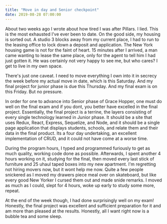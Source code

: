 ```yaml
---
title: "Move in day and Senior checkpoint"
date: 2019-08-28 07:00:00
---
```


About two weeks ago I wrote about how tired I was after Pillars. I lied. This
is the most exhausted I've ever been to date. On the good side, my housing is sorted out. A studio 3 blocks away from my current
place, I had to run to the leasing office to lock down a deposit and application. The New York housing game is not for the faint of heart. 15 minutes after I arrived,
a man came wanting to lease the same place, only for the agent to tell him I had just gotten it. He was certainly not very happy to see me, but who cares? I get to live in my own space.

There's just one caveat. I need to move everything I own into it in  secrecy the week before my actual move in date, which is this Saturday. And my final project for junior phase is due this Thursday. And my final exam is on this Friday. But no pressure.

In order for one to advance into Senior phase of Grace Hopper, one must do well on the final exam and if you dont, you better have excelled in the final project. Essentially, the final project is a terrine, the layers consisting of every single technology learned in Junior phase. It should be a site that uses Redux, React, Express, Sequelize, and Node, and it should be a single page application that displays students, schools, and relate them and their data in the final product. Its a four day undertaking, an excellent implementation of CRUD, and it could not have come at a worse time.

During the program hours, I typed and programmed furiously to get as much quality, working code done as possible. Afterwards, I spent another 4 hours working on it, studying for the final, then moved every last stick of furniture and 25 uhaul taped boxes into my new apartment. I'm regretting not hiring movers now, but it wont help me now. Quite a few people snickered as I moved my drawers piece meal over on skateboard, but like every good New Yorker I cursed them out and made snide remarks. I moved as much as I could, slept for 4 hours, woke up early to study some more, repeat.

At the end of the week though, I had done surprisingly well on my exam! Honestly, the final project was excellent and sufficient preparation for it and am more than pleased at the results. Honestly, all I want right now is a bubble tea and some sleep.

